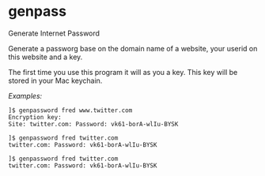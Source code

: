 # genpass
Generate Internet Password

Generate a passworg base on the domain name of a website, your userid
on this website and a key.

The first time you use this program it will as you a key. This key
will be stored in your Mac keychain.

_Examples:_

```
]$ genpassword fred www.twitter.com
Encryption key:
Site: twitter.com: Password: vk61-borA-wlIu-BYSK

]$ genpassword fred twitter.com
twitter.com: Password: vk61-borA-wlIu-BYSK

]$ genpassword fred twitter.com
twitter.com: Password: vk61-borA-wlIu-BYSK
```
